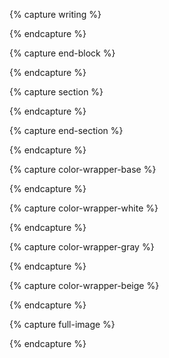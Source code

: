 {% capture writing %}
<div class="post-wrapper" markdown="1">
{% endcapture %}

{% capture end-block %}
</div>
{% endcapture %}

{% capture section %}
<section markdown="1">
{% endcapture %}

{% capture end-section %}
</section>
{% endcapture %}

{% capture color-wrapper-base %}
<div class="color-wrapper base-bg" markdown="1">
{% endcapture %}

{% capture color-wrapper-white %}
<div class="color-wrapper white" markdown="1">
{% endcapture %}

{% capture color-wrapper-gray %}
<div class="color-wrapper gray" markdown="1">
{% endcapture %}

{% capture color-wrapper-beige %}
<div class="color-wrapper beige" markdown="1">
{% endcapture %}

{% capture full-image %}
<div class="full-bleed" markdown="1">
{% endcapture %}
